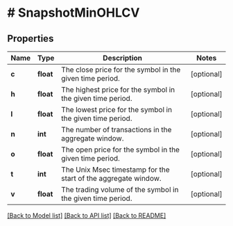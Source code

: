 # # SnapshotMinOHLCV

## Properties

Name | Type | Description | Notes
------------ | ------------- | ------------- | -------------
**c** | **float** | The close price for the symbol in the given time period. | [optional]
**h** | **float** | The highest price for the symbol in the given time period. | [optional]
**l** | **float** | The lowest price for the symbol in the given time period. | [optional]
**n** | **int** | The number of transactions in the aggregate window. | [optional]
**o** | **float** | The open price for the symbol in the given time period. | [optional]
**t** | **int** | The Unix Msec timestamp for the start of the aggregate window. | [optional]
**v** | **float** | The trading volume of the symbol in the given time period. | [optional]

[[Back to Model list]](../../README.md#models) [[Back to API list]](../../README.md#endpoints) [[Back to README]](../../README.md)
